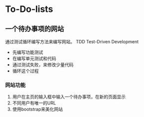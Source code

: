 # To-Do-lists
## 一个待办事项的网站
 通过测试循环编写方法来编写网站。
 TDD Test-Driven Development
 * 先编写功能测试
 * 在编写单元测试和代码
 * 通过测试失败，来修改少量代码
 * 循环这个过程
### 网站功能
1. 用户在主页的输入框中输入一个待办事项，在新的页面显示
2. 不同用户有唯一的URL
3. 使用bootstrap来美化网站
